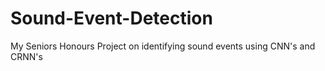# Sound-Event-Detection
My Seniors Honours Project on identifying sound events using CNN's and CRNN's
